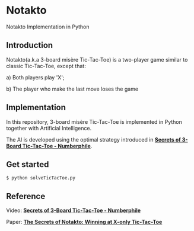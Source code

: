 # Notakto
Notakto Implementation in Python

## Introduction
Notakto(a.k.a 3-board misère Tic-Tac-Toe) is a two-player game similar to classic Tic-Tac-Toe, except that:

a) Both players play 'X';

b) The player who make the last move loses the game


## Implementation
In this repository, 3-board misère Tic-Tac-Toe is implemented in Python together with Artificial Intelligence.

The AI is developed using the optimal strategy introduced in [**Secrets of 3-Board Tic-Tac-Toe - Numberphile**](https://www.youtube.com/watch?v=h09XU8t8eUM).

## Get started
```
$ python solveTicTacToe.py
```

## Reference
Video: [**Secrets of 3-Board Tic-Tac-Toe - Numberphile**](https://www.youtube.com/watch?v=h09XU8t8eUM)

Paper: [**The Secrets of Notakto: Winning at X-only Tic-Tac-Toe**](http://arxiv.org/pdf/1301.1672v1.pdf)
